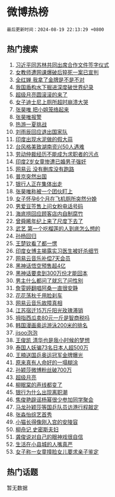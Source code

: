 # 微博热榜

`最后更新时间：2024-08-19 22:13:29 +0800`

## 热门搜索

1. [习近平同苏林共同出席合作文件签字仪式](https://m.weibo.cn/search?containerid=100103type%3D1%26t%3D10%26q%3D%23%E4%B9%A0%E8%BF%91%E5%B9%B3%E5%90%8C%E8%8B%8F%E6%9E%97%E5%85%B1%E5%90%8C%E5%87%BA%E5%B8%AD%E5%90%88%E4%BD%9C%E6%96%87%E4%BB%B6%E7%AD%BE%E5%AD%97%E4%BB%AA%E5%BC%8F%23&stream_entry_id=51&isnewpage=1&extparam=seat%3D1%26stream_entry_id%3D51%26c_type%3D51%26dgr%3D0%26cate%3D10103%26q%3D%2523%25E4%25B9%25A0%25E8%25BF%2591%25E5%25B9%25B3%25E5%2590%258C%25E8%258B%258F%25E6%259E%2597%25E5%2585%25B1%25E5%2590%258C%25E5%2587%25BA%25E5%25B8%25AD%25E5%2590%2588%25E4%25BD%259C%25E6%2596%2587%25E4%25BB%25B6%25E7%25AD%25BE%25E5%25AD%2597%25E4%25BB%25AA%25E5%25BC%258F%2523%26pos%3D0%26filter_type%3Drealtimehot%26display_time%3D1724076808%26pre_seqid%3D172407680820602280651)
1. [女教师遭网课爆破后猝死一案已宣判](https://m.weibo.cn/search?containerid=100103type%3D1%26t%3D10%26q%3D%23%E5%A5%B3%E6%95%99%E5%B8%88%E9%81%AD%E7%BD%91%E8%AF%BE%E7%88%86%E7%A0%B4%E5%90%8E%E7%8C%9D%E6%AD%BB%E4%B8%80%E6%A1%88%E5%B7%B2%E5%AE%A3%E5%88%A4%23&stream_entry_id=31&isnewpage=1&extparam=seat%3D1%26stream_entry_id%3D31%26q%3D%2523%25E5%25A5%25B3%25E6%2595%2599%25E5%25B8%2588%25E9%2581%25AD%25E7%25BD%2591%25E8%25AF%25BE%25E7%2588%2586%25E7%25A0%25B4%25E5%2590%258E%25E7%258C%259D%25E6%25AD%25BB%25E4%25B8%2580%25E6%25A1%2588%25E5%25B7%25B2%25E5%25AE%25A3%25E5%2588%25A4%2523%26dgr%3D0%26band_rank%3D1%26pos%3D0%26filter_type%3Drealtimehot%26c_type%3D31%26lcate%3D5001%26cate%3D5001%26realpos%3D1%26flag%3D1%26display_time%3D1724076808%26pre_seqid%3D172407680820602280651)
1. [全红婵 我拿了金牌是不是不对](https://m.weibo.cn/search?containerid=100103type%3D1%26t%3D10%26q%3D%E5%85%A8%E7%BA%A2%E5%A9%B5+%E6%88%91%E6%8B%BF%E4%BA%86%E9%87%91%E7%89%8C%E6%98%AF%E4%B8%8D%E6%98%AF%E4%B8%8D%E5%AF%B9&stream_entry_id=31&isnewpage=1&extparam=seat%3D1%26stream_entry_id%3D31%26q%3D%25E5%2585%25A8%25E7%25BA%25A2%25E5%25A9%25B5%2520%25E6%2588%2591%25E6%258B%25BF%25E4%25BA%2586%25E9%2587%2591%25E7%2589%258C%25E6%2598%25AF%25E4%25B8%258D%25E6%2598%25AF%25E4%25B8%258D%25E5%25AF%25B9%26dgr%3D0%26band_rank%3D2%26pos%3D1%26filter_type%3Drealtimehot%26c_type%3D31%26lcate%3D5001%26cate%3D5001%26realpos%3D2%26flag%3D2%26display_time%3D1724076808%26pre_seqid%3D172407680820602280651)
1. [我国盾构水下掘进深度破世界纪录](https://m.weibo.cn/search?containerid=100103type%3D1%26t%3D10%26q%3D%23%E6%88%91%E5%9B%BD%E7%9B%BE%E6%9E%84%E6%B0%B4%E4%B8%8B%E6%8E%98%E8%BF%9B%E6%B7%B1%E5%BA%A6%E7%A0%B4%E4%B8%96%E7%95%8C%E7%BA%AA%E5%BD%95%23&stream_entry_id=31&isnewpage=1&extparam=seat%3D1%26stream_entry_id%3D31%26q%3D%2523%25E6%2588%2591%25E5%259B%25BD%25E7%259B%25BE%25E6%259E%2584%25E6%25B0%25B4%25E4%25B8%258B%25E6%258E%2598%25E8%25BF%259B%25E6%25B7%25B1%25E5%25BA%25A6%25E7%25A0%25B4%25E4%25B8%2596%25E7%2595%258C%25E7%25BA%25AA%25E5%25BD%2595%2523%26dgr%3D0%26band_rank%3D3%26pos%3D2%26filter_type%3Drealtimehot%26c_type%3D31%26lcate%3D5001%26cate%3D5001%26realpos%3D3%26flag%3D1%26display_time%3D1724076808%26pre_seqid%3D172407680820602280651)
1. [超级月亮圆滚滚的来了](https://m.weibo.cn/search?containerid=100103type%3D1%26t%3D10%26q%3D%23%E8%B6%85%E7%BA%A7%E6%9C%88%E4%BA%AE%E5%9C%86%E6%BB%9A%E6%BB%9A%E7%9A%84%E6%9D%A5%E4%BA%86%23&stream_entry_id=31&isnewpage=1&extparam=seat%3D1%26stream_entry_id%3D31%26q%3D%2523%25E8%25B6%2585%25E7%25BA%25A7%25E6%259C%2588%25E4%25BA%25AE%25E5%259C%2586%25E6%25BB%259A%25E6%25BB%259A%25E7%259A%2584%25E6%259D%25A5%25E4%25BA%2586%2523%26dgr%3D0%26band_rank%3D4%26adid%3D250771%26is_ad_pos%3D1%26filter_type%3Drealtimehot%26c_type%3D31%26lcate%3D5001%26pos%3D3%26cate%3D5001%26display_time%3D1724076808%26pre_seqid%3D172407680820602280651)
1. [女子迪士尼上厕所超时崩溃大哭](https://m.weibo.cn/search?containerid=100103type%3D1%26t%3D10%26q%3D%23%E5%A5%B3%E5%AD%90%E8%BF%AA%E5%A3%AB%E5%B0%BC%E4%B8%8A%E5%8E%95%E6%89%80%E8%B6%85%E6%97%B6%E5%B4%A9%E6%BA%83%E5%A4%A7%E5%93%AD%23&stream_entry_id=31&isnewpage=1&extparam=seat%3D1%26stream_entry_id%3D31%26q%3D%2523%25E5%25A5%25B3%25E5%25AD%2590%25E8%25BF%25AA%25E5%25A3%25AB%25E5%25B0%25BC%25E4%25B8%258A%25E5%258E%2595%25E6%2589%2580%25E8%25B6%2585%25E6%2597%25B6%25E5%25B4%25A9%25E6%25BA%2583%25E5%25A4%25A7%25E5%2593%25AD%2523%26dgr%3D0%26band_rank%3D4%26pos%3D4%26filter_type%3Drealtimehot%26c_type%3D31%26lcate%3D5001%26cate%3D5001%26realpos%3D4%26flag%3D1%26display_time%3D1724076808%26pre_seqid%3D172407680820602280651)
1. [张昊唯 把小姐笼络起来](https://m.weibo.cn/search?containerid=100103type%3D1%26t%3D10%26q%3D%E5%BC%A0%E6%98%8A%E5%94%AF+%E6%8A%8A%E5%B0%8F%E5%A7%90%E7%AC%BC%E7%BB%9C%E8%B5%B7%E6%9D%A5&stream_entry_id=31&isnewpage=1&extparam=seat%3D1%26stream_entry_id%3D31%26q%3D%25E5%25BC%25A0%25E6%2598%258A%25E5%2594%25AF%2520%25E6%258A%258A%25E5%25B0%258F%25E5%25A7%2590%25E7%25AC%25BC%25E7%25BB%259C%25E8%25B5%25B7%25E6%259D%25A5%26dgr%3D0%26band_rank%3D5%26pos%3D5%26filter_type%3Drealtimehot%26c_type%3D31%26lcate%3D5001%26cate%3D5001%26realpos%3D5%26flag%3D2%26display_time%3D1724076808%26pre_seqid%3D172407680820602280651)
1. [张昊唯报警](https://m.weibo.cn/search?containerid=100103type%3D1%26t%3D10%26q%3D%E5%BC%A0%E6%98%8A%E5%94%AF%E6%8A%A5%E8%AD%A6&stream_entry_id=31&isnewpage=1&extparam=seat%3D1%26stream_entry_id%3D31%26q%3D%25E5%25BC%25A0%25E6%2598%258A%25E5%2594%25AF%25E6%258A%25A5%25E8%25AD%25A6%26dgr%3D0%26band_rank%3D6%26pos%3D6%26filter_type%3Drealtimehot%26c_type%3D31%26lcate%3D5001%26cate%3D5001%26realpos%3D6%26flag%3D2%26display_time%3D1724076808%26pre_seqid%3D172407680820602280651)
1. [热游一夏挑战](https://m.weibo.cn/search?containerid=100103type%3D1%26t%3D10%26q%3D%23%E7%83%AD%E6%B8%B8%E4%B8%80%E5%A4%8F%E6%8C%91%E6%88%98%23&stream_entry_id=31&isnewpage=1&extparam=seat%3D1%26stream_entry_id%3D31%26q%3D%2523%25E7%2583%25AD%25E6%25B8%25B8%25E4%25B8%2580%25E5%25A4%258F%25E6%258C%2591%25E6%2588%2598%2523%26dgr%3D0%26band_rank%3D7%26adid%3D250729%26is_ad_pos%3D1%26filter_type%3Drealtimehot%26c_type%3D31%26lcate%3D5001%26pos%3D7%26cate%3D5001%26display_time%3D1724076808%26pre_seqid%3D172407680820602280651)
1. [刘雨辰回应退出国家队](https://m.weibo.cn/search?containerid=100103type%3D1%26t%3D10%26q%3D%23%E5%88%98%E9%9B%A8%E8%BE%B0%E5%9B%9E%E5%BA%94%E9%80%80%E5%87%BA%E5%9B%BD%E5%AE%B6%E9%98%9F%23&stream_entry_id=31&isnewpage=1&extparam=seat%3D1%26stream_entry_id%3D31%26q%3D%2523%25E5%2588%2598%25E9%259B%25A8%25E8%25BE%25B0%25E5%259B%259E%25E5%25BA%2594%25E9%2580%2580%25E5%2587%25BA%25E5%259B%25BD%25E5%25AE%25B6%25E9%2598%259F%2523%26dgr%3D0%26band_rank%3D7%26pos%3D8%26filter_type%3Drealtimehot%26c_type%3D31%26lcate%3D5001%26cate%3D5001%26realpos%3D7%26flag%3D1%26display_time%3D1724076808%26pre_seqid%3D172407680820602280651)
1. [印度出现水泥做的假大蒜](https://m.weibo.cn/search?containerid=100103type%3D1%26t%3D10%26q%3D%23%E5%8D%B0%E5%BA%A6%E5%87%BA%E7%8E%B0%E6%B0%B4%E6%B3%A5%E5%81%9A%E7%9A%84%E5%81%87%E5%A4%A7%E8%92%9C%23&stream_entry_id=31&isnewpage=1&extparam=seat%3D1%26stream_entry_id%3D31%26q%3D%2523%25E5%258D%25B0%25E5%25BA%25A6%25E5%2587%25BA%25E7%258E%25B0%25E6%25B0%25B4%25E6%25B3%25A5%25E5%2581%259A%25E7%259A%2584%25E5%2581%2587%25E5%25A4%25A7%25E8%2592%259C%2523%26dgr%3D0%26band_rank%3D8%26pos%3D9%26filter_type%3Drealtimehot%26c_type%3D31%26lcate%3D5001%26cate%3D5001%26realpos%3D8%26flag%3D0%26display_time%3D1724076808%26pre_seqid%3D172407680820602280651)
1. [台风格美致湖南资兴50人遇难](https://m.weibo.cn/search?containerid=100103type%3D1%26t%3D10%26q%3D%23%E5%8F%B0%E9%A3%8E%E6%A0%BC%E7%BE%8E%E8%87%B4%E6%B9%96%E5%8D%97%E8%B5%84%E5%85%B450%E4%BA%BA%E9%81%87%E9%9A%BE%23&stream_entry_id=31&isnewpage=1&extparam=seat%3D1%26stream_entry_id%3D31%26q%3D%2523%25E5%258F%25B0%25E9%25A3%258E%25E6%25A0%25BC%25E7%25BE%258E%25E8%2587%25B4%25E6%25B9%2596%25E5%258D%2597%25E8%25B5%2584%25E5%2585%25B450%25E4%25BA%25BA%25E9%2581%2587%25E9%259A%25BE%2523%26dgr%3D0%26band_rank%3D9%26pos%3D10%26filter_type%3Drealtimehot%26c_type%3D31%26lcate%3D5001%26cate%3D5001%26realpos%3D9%26flag%3D1%26display_time%3D1724076808%26pre_seqid%3D172407680820602280651)
1. [劳动仲裁经历不能成为求职者的污点](https://m.weibo.cn/search?containerid=100103type%3D1%26t%3D10%26q%3D%23%E5%8A%B3%E5%8A%A8%E4%BB%B2%E8%A3%81%E7%BB%8F%E5%8E%86%E4%B8%8D%E8%83%BD%E6%88%90%E4%B8%BA%E6%B1%82%E8%81%8C%E8%80%85%E7%9A%84%E6%B1%A1%E7%82%B9%23&stream_entry_id=31&isnewpage=1&extparam=seat%3D1%26stream_entry_id%3D31%26q%3D%2523%25E5%258A%25B3%25E5%258A%25A8%25E4%25BB%25B2%25E8%25A3%2581%25E7%25BB%258F%25E5%258E%2586%25E4%25B8%258D%25E8%2583%25BD%25E6%2588%2590%25E4%25B8%25BA%25E6%25B1%2582%25E8%2581%258C%25E8%2580%2585%25E7%259A%2584%25E6%25B1%25A1%25E7%2582%25B9%2523%26dgr%3D0%26band_rank%3D10%26pos%3D11%26filter_type%3Drealtimehot%26c_type%3D31%26lcate%3D5001%26cate%3D5001%26realpos%3D10%26flag%3D1%26display_time%3D1724076808%26pre_seqid%3D172407680820602280651)
1. [印度2岁女童惨遭已婚男子强奸](https://m.weibo.cn/search?containerid=100103type%3D1%26t%3D10%26q%3D%23%E5%8D%B0%E5%BA%A62%E5%B2%81%E5%A5%B3%E7%AB%A5%E6%83%A8%E9%81%AD%E5%B7%B2%E5%A9%9A%E7%94%B7%E5%AD%90%E5%BC%BA%E5%A5%B8%23&stream_entry_id=31&isnewpage=1&extparam=seat%3D1%26stream_entry_id%3D31%26q%3D%2523%25E5%258D%25B0%25E5%25BA%25A62%25E5%25B2%2581%25E5%25A5%25B3%25E7%25AB%25A5%25E6%2583%25A8%25E9%2581%25AD%25E5%25B7%25B2%25E5%25A9%259A%25E7%2594%25B7%25E5%25AD%2590%25E5%25BC%25BA%25E5%25A5%25B8%2523%26dgr%3D0%26band_rank%3D11%26pos%3D12%26filter_type%3Drealtimehot%26c_type%3D31%26lcate%3D5001%26cate%3D5001%26realpos%3D11%26flag%3D2%26display_time%3D1724076808%26pre_seqid%3D172407680820602280651)
1. [网易云 没有删库没有跑路](https://m.weibo.cn/search?containerid=100103type%3D1%26t%3D10%26q%3D%E7%BD%91%E6%98%93%E4%BA%91+%E6%B2%A1%E6%9C%89%E5%88%A0%E5%BA%93%E6%B2%A1%E6%9C%89%E8%B7%91%E8%B7%AF&stream_entry_id=31&isnewpage=1&extparam=seat%3D1%26stream_entry_id%3D31%26q%3D%25E7%25BD%2591%25E6%2598%2593%25E4%25BA%2591%2520%25E6%25B2%25A1%25E6%259C%2589%25E5%2588%25A0%25E5%25BA%2593%25E6%25B2%25A1%25E6%259C%2589%25E8%25B7%2591%25E8%25B7%25AF%26dgr%3D0%26band_rank%3D12%26pos%3D13%26filter_type%3Drealtimehot%26c_type%3D31%26lcate%3D5001%26cate%3D5001%26realpos%3D12%26flag%3D0%26display_time%3D1724076808%26pre_seqid%3D172407680820602280651)
1. [普京突然出国](https://m.weibo.cn/search?containerid=100103type%3D1%26t%3D10%26q%3D%23%E6%99%AE%E4%BA%AC%E7%AA%81%E7%84%B6%E5%87%BA%E5%9B%BD%23&stream_entry_id=31&isnewpage=1&extparam=seat%3D1%26stream_entry_id%3D31%26q%3D%2523%25E6%2599%25AE%25E4%25BA%25AC%25E7%25AA%2581%25E7%2584%25B6%25E5%2587%25BA%25E5%259B%25BD%2523%26dgr%3D0%26band_rank%3D13%26pos%3D14%26filter_type%3Drealtimehot%26c_type%3D31%26lcate%3D5001%26cate%3D5001%26realpos%3D13%26flag%3D2%26display_time%3D1724076808%26pre_seqid%3D172407680820602280651)
1. [银行人正在集体出走](https://m.weibo.cn/search?containerid=100103type%3D1%26t%3D10%26q%3D%23%E9%93%B6%E8%A1%8C%E4%BA%BA%E6%AD%A3%E5%9C%A8%E9%9B%86%E4%BD%93%E5%87%BA%E8%B5%B0%23&stream_entry_id=31&isnewpage=1&extparam=seat%3D1%26stream_entry_id%3D31%26q%3D%2523%25E9%2593%25B6%25E8%25A1%258C%25E4%25BA%25BA%25E6%25AD%25A3%25E5%259C%25A8%25E9%259B%2586%25E4%25BD%2593%25E5%2587%25BA%25E8%25B5%25B0%2523%26dgr%3D0%26band_rank%3D14%26pos%3D15%26filter_type%3Drealtimehot%26c_type%3D31%26lcate%3D5001%26cate%3D5001%26realpos%3D14%26flag%3D0%26display_time%3D1724076808%26pre_seqid%3D172407680820602280651)
1. [张昊唯称被一个团伙盯上](https://m.weibo.cn/search?containerid=100103type%3D1%26t%3D10%26q%3D%23%E5%BC%A0%E6%98%8A%E5%94%AF%E7%A7%B0%E8%A2%AB%E4%B8%80%E4%B8%AA%E5%9B%A2%E4%BC%99%E7%9B%AF%E4%B8%8A%23&stream_entry_id=31&isnewpage=1&extparam=seat%3D1%26stream_entry_id%3D31%26q%3D%2523%25E5%25BC%25A0%25E6%2598%258A%25E5%2594%25AF%25E7%25A7%25B0%25E8%25A2%25AB%25E4%25B8%2580%25E4%25B8%25AA%25E5%259B%25A2%25E4%25BC%2599%25E7%259B%25AF%25E4%25B8%258A%2523%26dgr%3D0%26band_rank%3D15%26pos%3D16%26filter_type%3Drealtimehot%26c_type%3D31%26lcate%3D5001%26cate%3D5001%26realpos%3D15%26flag%3D0%26display_time%3D1724076808%26pre_seqid%3D172407680820602280651)
1. [女子怀孕6个月在飞机厕所突然分娩](https://m.weibo.cn/search?containerid=100103type%3D1%26t%3D10%26q%3D%23%E5%A5%B3%E5%AD%90%E6%80%80%E5%AD%956%E4%B8%AA%E6%9C%88%E5%9C%A8%E9%A3%9E%E6%9C%BA%E5%8E%95%E6%89%80%E7%AA%81%E7%84%B6%E5%88%86%E5%A8%A9%23&stream_entry_id=31&isnewpage=1&extparam=seat%3D1%26stream_entry_id%3D31%26q%3D%2523%25E5%25A5%25B3%25E5%25AD%2590%25E6%2580%2580%25E5%25AD%25956%25E4%25B8%25AA%25E6%259C%2588%25E5%259C%25A8%25E9%25A3%259E%25E6%259C%25BA%25E5%258E%2595%25E6%2589%2580%25E7%25AA%2581%25E7%2584%25B6%25E5%2588%2586%25E5%25A8%25A9%2523%26dgr%3D0%26band_rank%3D16%26pos%3D17%26filter_type%3Drealtimehot%26c_type%3D31%26lcate%3D5001%26cate%3D5001%26realpos%3D16%26flag%3D2%26display_time%3D1724076808%26pre_seqid%3D172407680820602280651)
1. [男爱豆签售上问女粉电话号码](https://m.weibo.cn/search?containerid=100103type%3D1%26t%3D10%26q%3D%23%E7%94%B7%E7%88%B1%E8%B1%86%E7%AD%BE%E5%94%AE%E4%B8%8A%E9%97%AE%E5%A5%B3%E7%B2%89%E7%94%B5%E8%AF%9D%E5%8F%B7%E7%A0%81%23&stream_entry_id=31&isnewpage=1&extparam=seat%3D1%26stream_entry_id%3D31%26q%3D%2523%25E7%2594%25B7%25E7%2588%25B1%25E8%25B1%2586%25E7%25AD%25BE%25E5%2594%25AE%25E4%25B8%258A%25E9%2597%25AE%25E5%25A5%25B3%25E7%25B2%2589%25E7%2594%25B5%25E8%25AF%259D%25E5%258F%25B7%25E7%25A0%2581%2523%26dgr%3D0%26band_rank%3D17%26pos%3D18%26filter_type%3Drealtimehot%26c_type%3D31%26lcate%3D5001%26cate%3D5001%26realpos%3D17%26flag%3D2%26display_time%3D1724076808%26pre_seqid%3D172407680820602280651)
1. [海底捞回应顾客店内自制腐竹](https://m.weibo.cn/search?containerid=100103type%3D1%26t%3D10%26q%3D%23%E6%B5%B7%E5%BA%95%E6%8D%9E%E5%9B%9E%E5%BA%94%E9%A1%BE%E5%AE%A2%E5%BA%97%E5%86%85%E8%87%AA%E5%88%B6%E8%85%90%E7%AB%B9%23&stream_entry_id=31&isnewpage=1&extparam=seat%3D1%26stream_entry_id%3D31%26q%3D%2523%25E6%25B5%25B7%25E5%25BA%2595%25E6%258D%259E%25E5%259B%259E%25E5%25BA%2594%25E9%25A1%25BE%25E5%25AE%25A2%25E5%25BA%2597%25E5%2586%2585%25E8%2587%25AA%25E5%2588%25B6%25E8%2585%2590%25E7%25AB%25B9%2523%26dgr%3D0%26band_rank%3D18%26pos%3D19%26filter_type%3Drealtimehot%26c_type%3D31%26lcate%3D5001%26cate%3D5001%26realpos%3D18%26flag%3D0%26display_time%3D1724076808%26pre_seqid%3D172407680820602280651)
1. [曾舜晞年纪上来了尺度下去了](https://m.weibo.cn/search?containerid=100103type%3D1%26t%3D10%26q%3D%E6%9B%BE%E8%88%9C%E6%99%9E%E5%B9%B4%E7%BA%AA%E4%B8%8A%E6%9D%A5%E4%BA%86%E5%B0%BA%E5%BA%A6%E4%B8%8B%E5%8E%BB%E4%BA%86&stream_entry_id=31&isnewpage=1&extparam=seat%3D1%26stream_entry_id%3D31%26q%3D%25E6%259B%25BE%25E8%2588%259C%25E6%2599%259E%25E5%25B9%25B4%25E7%25BA%25AA%25E4%25B8%258A%25E6%259D%25A5%25E4%25BA%2586%25E5%25B0%25BA%25E5%25BA%25A6%25E4%25B8%258B%25E5%258E%25BB%25E4%25BA%2586%26dgr%3D0%26band_rank%3D19%26pos%3D20%26filter_type%3Drealtimehot%26c_type%3D31%26lcate%3D5001%26cate%3D5001%26realpos%3D19%26flag%3D1%26display_time%3D1724076808%26pre_seqid%3D172407680820602280651)
1. [武艺 第一个吃榴莲的人到底怎么想的](https://m.weibo.cn/search?containerid=100103type%3D1%26t%3D10%26q%3D%E6%AD%A6%E8%89%BA+%E7%AC%AC%E4%B8%80%E4%B8%AA%E5%90%83%E6%A6%B4%E8%8E%B2%E7%9A%84%E4%BA%BA%E5%88%B0%E5%BA%95%E6%80%8E%E4%B9%88%E6%83%B3%E7%9A%84&stream_entry_id=31&isnewpage=1&extparam=seat%3D1%26stream_entry_id%3D31%26q%3D%25E6%25AD%25A6%25E8%2589%25BA%2520%25E7%25AC%25AC%25E4%25B8%2580%25E4%25B8%25AA%25E5%2590%2583%25E6%25A6%25B4%25E8%258E%25B2%25E7%259A%2584%25E4%25BA%25BA%25E5%2588%25B0%25E5%25BA%2595%25E6%2580%258E%25E4%25B9%2588%25E6%2583%25B3%25E7%259A%2584%26dgr%3D0%26band_rank%3D20%26pos%3D21%26filter_type%3Drealtimehot%26c_type%3D31%26lcate%3D5001%26cate%3D5001%26realpos%3D20%26flag%3D1%26display_time%3D1724076808%26pre_seqid%3D172407680820602280651)
1. [孙杨回归](https://m.weibo.cn/search?containerid=100103type%3D1%26t%3D10%26q%3D%E5%AD%99%E6%9D%A8%E5%9B%9E%E5%BD%92&stream_entry_id=31&isnewpage=1&extparam=seat%3D1%26stream_entry_id%3D31%26q%3D%25E5%25AD%2599%25E6%259D%25A8%25E5%259B%259E%25E5%25BD%2592%26dgr%3D0%26band_rank%3D21%26pos%3D22%26filter_type%3Drealtimehot%26c_type%3D31%26lcate%3D5001%26cate%3D5001%26realpos%3D21%26flag%3D0%26display_time%3D1724076808%26pre_seqid%3D172407680820602280651)
1. [王楚钦看了都一愣](https://m.weibo.cn/search?containerid=100103type%3D1%26t%3D10%26q%3D%23%E7%8E%8B%E6%A5%9A%E9%92%A6%E7%9C%8B%E4%BA%86%E9%83%BD%E4%B8%80%E6%84%A3%23&stream_entry_id=31&isnewpage=1&extparam=seat%3D1%26stream_entry_id%3D31%26q%3D%2523%25E7%258E%258B%25E6%25A5%259A%25E9%2592%25A6%25E7%259C%258B%25E4%25BA%2586%25E9%2583%25BD%25E4%25B8%2580%25E6%2584%25A3%2523%26dgr%3D0%26band_rank%3D22%26pos%3D23%26filter_type%3Drealtimehot%26c_type%3D31%26lcate%3D5001%26cate%3D5001%26realpos%3D22%26flag%3D0%26display_time%3D1724076808%26pre_seqid%3D172407680820602280651)
1. [印度女博主揭露实习医生被奸杀细节](https://m.weibo.cn/search?containerid=100103type%3D1%26t%3D10%26q%3D%23%E5%8D%B0%E5%BA%A6%E5%A5%B3%E5%8D%9A%E4%B8%BB%E6%8F%AD%E9%9C%B2%E5%AE%9E%E4%B9%A0%E5%8C%BB%E7%94%9F%E8%A2%AB%E5%A5%B8%E6%9D%80%E7%BB%86%E8%8A%82%23&stream_entry_id=31&isnewpage=1&extparam=seat%3D1%26stream_entry_id%3D31%26q%3D%2523%25E5%258D%25B0%25E5%25BA%25A6%25E5%25A5%25B3%25E5%258D%259A%25E4%25B8%25BB%25E6%258F%25AD%25E9%259C%25B2%25E5%25AE%259E%25E4%25B9%25A0%25E5%258C%25BB%25E7%2594%259F%25E8%25A2%25AB%25E5%25A5%25B8%25E6%259D%2580%25E7%25BB%2586%25E8%258A%2582%2523%26dgr%3D0%26band_rank%3D23%26pos%3D24%26filter_type%3Drealtimehot%26c_type%3D31%26lcate%3D5001%26cate%3D5001%26realpos%3D23%26flag%3D0%26display_time%3D1724076808%26pre_seqid%3D172407680820602280651)
1. [网易云音乐补偿7天会员](https://m.weibo.cn/search?containerid=100103type%3D1%26t%3D10%26q%3D%23%E7%BD%91%E6%98%93%E4%BA%91%E9%9F%B3%E4%B9%90%E8%A1%A5%E5%81%BF7%E5%A4%A9%E4%BC%9A%E5%91%98%23&stream_entry_id=31&isnewpage=1&extparam=seat%3D1%26stream_entry_id%3D31%26q%3D%2523%25E7%25BD%2591%25E6%2598%2593%25E4%25BA%2591%25E9%259F%25B3%25E4%25B9%2590%25E8%25A1%25A5%25E5%2581%25BF7%25E5%25A4%25A9%25E4%25BC%259A%25E5%2591%2598%2523%26dgr%3D0%26band_rank%3D24%26pos%3D25%26filter_type%3Drealtimehot%26c_type%3D31%26lcate%3D5001%26cate%3D5001%26realpos%3D24%26flag%3D0%26display_time%3D1724076808%26pre_seqid%3D172407680820602280651)
1. [黑神话悟空预售超4亿](https://m.weibo.cn/search?containerid=100103type%3D1%26t%3D10%26q%3D%23%E9%BB%91%E7%A5%9E%E8%AF%9D%E6%82%9F%E7%A9%BA%E9%A2%84%E5%94%AE%E8%B6%854%E4%BA%BF%23&stream_entry_id=31&isnewpage=1&extparam=seat%3D1%26stream_entry_id%3D31%26q%3D%2523%25E9%25BB%2591%25E7%25A5%259E%25E8%25AF%259D%25E6%2582%259F%25E7%25A9%25BA%25E9%25A2%2584%25E5%2594%25AE%25E8%25B6%25854%25E4%25BA%25BF%2523%26dgr%3D0%26band_rank%3D25%26pos%3D26%26filter_type%3Drealtimehot%26c_type%3D31%26lcate%3D5001%26cate%3D5001%26realpos%3D25%26flag%3D1%26display_time%3D1724076808%26pre_seqid%3D172407680820602280651)
1. [黑神话要卖到300万份才能回本](https://m.weibo.cn/search?containerid=100103type%3D1%26t%3D10%26q%3D%23%E9%BB%91%E7%A5%9E%E8%AF%9D%E8%A6%81%E5%8D%96%E5%88%B0300%E4%B8%87%E4%BB%BD%E6%89%8D%E8%83%BD%E5%9B%9E%E6%9C%AC%23&stream_entry_id=31&isnewpage=1&extparam=seat%3D1%26stream_entry_id%3D31%26q%3D%2523%25E9%25BB%2591%25E7%25A5%259E%25E8%25AF%259D%25E8%25A6%2581%25E5%258D%2596%25E5%2588%25B0300%25E4%25B8%2587%25E4%25BB%25BD%25E6%2589%258D%25E8%2583%25BD%25E5%259B%259E%25E6%259C%25AC%2523%26dgr%3D0%26band_rank%3D26%26pos%3D27%26filter_type%3Drealtimehot%26c_type%3D31%26lcate%3D5001%26cate%3D5001%26realpos%3D26%26flag%3D0%26display_time%3D1724076808%26pre_seqid%3D172407680820602280651)
1. [男主什么都问了就忘了问性别](https://m.weibo.cn/search?containerid=100103type%3D1%26t%3D10%26q%3D%E7%94%B7%E4%B8%BB%E4%BB%80%E4%B9%88%E9%83%BD%E9%97%AE%E4%BA%86%E5%B0%B1%E5%BF%98%E4%BA%86%E9%97%AE%E6%80%A7%E5%88%AB&stream_entry_id=31&isnewpage=1&extparam=seat%3D1%26stream_entry_id%3D31%26q%3D%25E7%2594%25B7%25E4%25B8%25BB%25E4%25BB%2580%25E4%25B9%2588%25E9%2583%25BD%25E9%2597%25AE%25E4%25BA%2586%25E5%25B0%25B1%25E5%25BF%2598%25E4%25BA%2586%25E9%2597%25AE%25E6%2580%25A7%25E5%2588%25AB%26dgr%3D0%26band_rank%3D27%26pos%3D28%26filter_type%3Drealtimehot%26c_type%3D31%26lcate%3D5001%26cate%3D5001%26realpos%3D27%26flag%3D1%26display_time%3D1724076808%26pre_seqid%3D172407680820602280651)
1. [詹雯婷翻唱阿桑一直很安静](https://m.weibo.cn/search?containerid=100103type%3D1%26t%3D10%26q%3D%E8%A9%B9%E9%9B%AF%E5%A9%B7%E7%BF%BB%E5%94%B1%E9%98%BF%E6%A1%91%E4%B8%80%E7%9B%B4%E5%BE%88%E5%AE%89%E9%9D%99&stream_entry_id=31&isnewpage=1&extparam=seat%3D1%26stream_entry_id%3D31%26q%3D%25E8%25A9%25B9%25E9%259B%25AF%25E5%25A9%25B7%25E7%25BF%25BB%25E5%2594%25B1%25E9%2598%25BF%25E6%25A1%2591%25E4%25B8%2580%25E7%259B%25B4%25E5%25BE%2588%25E5%25AE%2589%25E9%259D%2599%26dgr%3D0%26band_rank%3D28%26pos%3D29%26filter_type%3Drealtimehot%26c_type%3D31%26lcate%3D5001%26cate%3D5001%26realpos%3D28%26flag%3D1%26display_time%3D1724076808%26pre_seqid%3D172407680820602280651)
1. [花花荡秋千用脸刹车](https://m.weibo.cn/search?containerid=100103type%3D1%26t%3D10%26q%3D%23%E8%8A%B1%E8%8A%B1%E8%8D%A1%E7%A7%8B%E5%8D%83%E7%94%A8%E8%84%B8%E5%88%B9%E8%BD%A6%23&stream_entry_id=31&isnewpage=1&extparam=seat%3D1%26stream_entry_id%3D31%26q%3D%2523%25E8%258A%25B1%25E8%258A%25B1%25E8%258D%25A1%25E7%25A7%258B%25E5%258D%2583%25E7%2594%25A8%25E8%2584%25B8%25E5%2588%25B9%25E8%25BD%25A6%2523%26dgr%3D0%26band_rank%3D29%26pos%3D30%26filter_type%3Drealtimehot%26c_type%3D31%26lcate%3D5001%26cate%3D5001%26realpos%3D29%26flag%3D1%26display_time%3D1724076808%26pre_seqid%3D172407680820602280651)
1. [网易云音乐故障真相](https://m.weibo.cn/search?containerid=100103type%3D1%26t%3D10%26q%3D%23%E7%BD%91%E6%98%93%E4%BA%91%E9%9F%B3%E4%B9%90%E6%95%85%E9%9A%9C%E7%9C%9F%E7%9B%B8%23&stream_entry_id=31&isnewpage=1&extparam=seat%3D1%26stream_entry_id%3D31%26q%3D%2523%25E7%25BD%2591%25E6%2598%2593%25E4%25BA%2591%25E9%259F%25B3%25E4%25B9%2590%25E6%2595%2585%25E9%259A%259C%25E7%259C%259F%25E7%259B%25B8%2523%26dgr%3D0%26band_rank%3D30%26pos%3D31%26filter_type%3Drealtimehot%26c_type%3D31%26lcate%3D5001%26cate%3D5001%26realpos%3D30%26flag%3D1%26display_time%3D1724076808%26pre_seqid%3D172407680820602280651)
1. [江苏宿迁15万斤阳光玫瑰滞销](https://m.weibo.cn/search?containerid=100103type%3D1%26t%3D10%26q%3D%23%E6%B1%9F%E8%8B%8F%E5%AE%BF%E8%BF%8115%E4%B8%87%E6%96%A4%E9%98%B3%E5%85%89%E7%8E%AB%E7%91%B0%E6%BB%9E%E9%94%80%23&stream_entry_id=31&isnewpage=1&extparam=seat%3D1%26stream_entry_id%3D31%26q%3D%2523%25E6%25B1%259F%25E8%258B%258F%25E5%25AE%25BF%25E8%25BF%258115%25E4%25B8%2587%25E6%2596%25A4%25E9%2598%25B3%25E5%2585%2589%25E7%258E%25AB%25E7%2591%25B0%25E6%25BB%259E%25E9%2594%2580%2523%26dgr%3D0%26band_rank%3D31%26pos%3D32%26filter_type%3Drealtimehot%26c_type%3D31%26lcate%3D5001%26cate%3D5001%26realpos%3D31%26flag%3D0%26display_time%3D1724076808%26pre_seqid%3D172407680820602280651)
1. [拇指西瓜卖80元一斤是智商税吗](https://m.weibo.cn/search?containerid=100103type%3D1%26t%3D10%26q%3D%23%E6%8B%87%E6%8C%87%E8%A5%BF%E7%93%9C%E5%8D%9680%E5%85%83%E4%B8%80%E6%96%A4%E6%98%AF%E6%99%BA%E5%95%86%E7%A8%8E%E5%90%97%23&stream_entry_id=31&isnewpage=1&extparam=seat%3D1%26stream_entry_id%3D31%26q%3D%2523%25E6%258B%2587%25E6%258C%2587%25E8%25A5%25BF%25E7%2593%259C%25E5%258D%259680%25E5%2585%2583%25E4%25B8%2580%25E6%2596%25A4%25E6%2598%25AF%25E6%2599%25BA%25E5%2595%2586%25E7%25A8%258E%25E5%2590%2597%2523%26dgr%3D0%26band_rank%3D32%26pos%3D33%26filter_type%3Drealtimehot%26c_type%3D31%26lcate%3D5001%26cate%3D5001%26realpos%3D32%26flag%3D0%26display_time%3D1724076808%26pre_seqid%3D172407680820602280651)
1. [韩国漫画奥运游泳200米的排名](https://m.weibo.cn/search?containerid=100103type%3D1%26t%3D10%26q%3D%23%E9%9F%A9%E5%9B%BD%E6%BC%AB%E7%94%BB%E5%A5%A5%E8%BF%90%E6%B8%B8%E6%B3%B3200%E7%B1%B3%E7%9A%84%E6%8E%92%E5%90%8D%23&stream_entry_id=31&isnewpage=1&extparam=seat%3D1%26stream_entry_id%3D31%26q%3D%2523%25E9%259F%25A9%25E5%259B%25BD%25E6%25BC%25AB%25E7%2594%25BB%25E5%25A5%25A5%25E8%25BF%2590%25E6%25B8%25B8%25E6%25B3%25B3200%25E7%25B1%25B3%25E7%259A%2584%25E6%258E%2592%25E5%2590%258D%2523%26dgr%3D0%26band_rank%3D33%26pos%3D34%26filter_type%3Drealtimehot%26c_type%3D31%26lcate%3D5001%26cate%3D5001%26realpos%3D33%26flag%3D1%26display_time%3D1724076808%26pre_seqid%3D172407680820602280651)
1. [jisoo泡泡](https://m.weibo.cn/search?containerid=100103type%3D1%26t%3D10%26q%3Djisoo%E6%B3%A1%E6%B3%A1&stream_entry_id=31&isnewpage=1&extparam=seat%3D1%26stream_entry_id%3D31%26q%3Djisoo%25E6%25B3%25A1%25E6%25B3%25A1%26dgr%3D0%26band_rank%3D34%26pos%3D35%26filter_type%3Drealtimehot%26c_type%3D31%26lcate%3D5001%26cate%3D5001%26realpos%3D34%26flag%3D1%26display_time%3D1724076808%26pre_seqid%3D172407680820602280651)
1. [王俊凯 清华也是我小时候的梦想](https://m.weibo.cn/search?containerid=100103type%3D1%26t%3D10%26q%3D%E7%8E%8B%E4%BF%8A%E5%87%AF+%E6%B8%85%E5%8D%8E%E4%B9%9F%E6%98%AF%E6%88%91%E5%B0%8F%E6%97%B6%E5%80%99%E7%9A%84%E6%A2%A6%E6%83%B3&stream_entry_id=31&isnewpage=1&extparam=seat%3D1%26stream_entry_id%3D31%26q%3D%25E7%258E%258B%25E4%25BF%258A%25E5%2587%25AF%2520%25E6%25B8%2585%25E5%258D%258E%25E4%25B9%259F%25E6%2598%25AF%25E6%2588%2591%25E5%25B0%258F%25E6%2597%25B6%25E5%2580%2599%25E7%259A%2584%25E6%25A2%25A6%25E6%2583%25B3%26dgr%3D0%26band_rank%3D35%26pos%3D36%26filter_type%3Drealtimehot%26c_type%3D31%26lcate%3D5001%26cate%3D5001%26realpos%3D35%26flag%3D1%26display_time%3D1724076808%26pre_seqid%3D172407680820602280651)
1. [泰国人妖骗73名日本人超500万](https://m.weibo.cn/search?containerid=100103type%3D1%26t%3D10%26q%3D%23%E6%B3%B0%E5%9B%BD%E4%BA%BA%E5%A6%96%E9%AA%9773%E5%90%8D%E6%97%A5%E6%9C%AC%E4%BA%BA%E8%B6%85500%E4%B8%87%23&stream_entry_id=31&isnewpage=1&extparam=seat%3D1%26stream_entry_id%3D31%26q%3D%2523%25E6%25B3%25B0%25E5%259B%25BD%25E4%25BA%25BA%25E5%25A6%2596%25E9%25AA%259773%25E5%2590%258D%25E6%2597%25A5%25E6%259C%25AC%25E4%25BA%25BA%25E8%25B6%2585500%25E4%25B8%2587%2523%26dgr%3D0%26band_rank%3D36%26pos%3D37%26filter_type%3Drealtimehot%26c_type%3D31%26lcate%3D5001%26cate%3D5001%26realpos%3D36%26flag%3D0%26display_time%3D1724076808%26pre_seqid%3D172407680820602280651)
1. [王楠送国乒奥运冠军金牌曝光](https://m.weibo.cn/search?containerid=100103type%3D1%26t%3D10%26q%3D%23%E7%8E%8B%E6%A5%A0%E9%80%81%E5%9B%BD%E4%B9%92%E5%A5%A5%E8%BF%90%E5%86%A0%E5%86%9B%E9%87%91%E7%89%8C%E6%9B%9D%E5%85%89%23&stream_entry_id=31&isnewpage=1&extparam=seat%3D1%26stream_entry_id%3D31%26q%3D%2523%25E7%258E%258B%25E6%25A5%25A0%25E9%2580%2581%25E5%259B%25BD%25E4%25B9%2592%25E5%25A5%25A5%25E8%25BF%2590%25E5%2586%25A0%25E5%2586%259B%25E9%2587%2591%25E7%2589%258C%25E6%259B%259D%25E5%2585%2589%2523%26dgr%3D0%26band_rank%3D37%26pos%3D38%26filter_type%3Drealtimehot%26c_type%3D31%26lcate%3D5001%26cate%3D5001%26realpos%3D37%26flag%3D0%26display_time%3D1724076808%26pre_seqid%3D172407680820602280651)
1. [原来真有人命好的一塌糊涂](https://m.weibo.cn/search?containerid=100103type%3D1%26t%3D10%26q%3D%23%E5%8E%9F%E6%9D%A5%E7%9C%9F%E6%9C%89%E4%BA%BA%E5%91%BD%E5%A5%BD%E7%9A%84%E4%B8%80%E5%A1%8C%E7%B3%8A%E6%B6%82%23&stream_entry_id=31&isnewpage=1&extparam=seat%3D1%26stream_entry_id%3D31%26q%3D%2523%25E5%258E%259F%25E6%259D%25A5%25E7%259C%259F%25E6%259C%2589%25E4%25BA%25BA%25E5%2591%25BD%25E5%25A5%25BD%25E7%259A%2584%25E4%25B8%2580%25E5%25A1%258C%25E7%25B3%258A%25E6%25B6%2582%2523%26dgr%3D0%26band_rank%3D38%26pos%3D39%26filter_type%3Drealtimehot%26c_type%3D31%26lcate%3D5001%26cate%3D5001%26realpos%3D38%26flag%3D1%26display_time%3D1724076808%26pre_seqid%3D172407680820602280651)
1. [孙颖莎微博粉丝破700万](https://m.weibo.cn/search?containerid=100103type%3D1%26t%3D10%26q%3D%23%E5%AD%99%E9%A2%96%E8%8E%8E%E5%BE%AE%E5%8D%9A%E7%B2%89%E4%B8%9D%E7%A0%B4700%E4%B8%87%23&stream_entry_id=31&isnewpage=1&extparam=seat%3D1%26stream_entry_id%3D31%26q%3D%2523%25E5%25AD%2599%25E9%25A2%2596%25E8%258E%258E%25E5%25BE%25AE%25E5%258D%259A%25E7%25B2%2589%25E4%25B8%259D%25E7%25A0%25B4700%25E4%25B8%2587%2523%26dgr%3D0%26band_rank%3D39%26pos%3D40%26filter_type%3Drealtimehot%26c_type%3D31%26lcate%3D5001%26cate%3D5001%26realpos%3D39%26flag%3D1%26display_time%3D1724076808%26pre_seqid%3D172407680820602280651)
1. [超级月亮](https://m.weibo.cn/search?containerid=100103type%3D1%26t%3D10%26q%3D%23%E8%B6%85%E7%BA%A7%E6%9C%88%E4%BA%AE%23&stream_entry_id=31&isnewpage=1&extparam=seat%3D1%26stream_entry_id%3D31%26q%3D%2523%25E8%25B6%2585%25E7%25BA%25A7%25E6%259C%2588%25E4%25BA%25AE%2523%26dgr%3D0%26band_rank%3D40%26pos%3D41%26filter_type%3Drealtimehot%26c_type%3D31%26lcate%3D5001%26cate%3D5001%26realpos%3D40%26flag%3D0%26display_time%3D1724076808%26pre_seqid%3D172407680820602280651)
1. [柳眠棠的声线都变了](https://m.weibo.cn/search?containerid=100103type%3D1%26t%3D10%26q%3D%E6%9F%B3%E7%9C%A0%E6%A3%A0%E7%9A%84%E5%A3%B0%E7%BA%BF%E9%83%BD%E5%8F%98%E4%BA%86&stream_entry_id=31&isnewpage=1&extparam=seat%3D1%26stream_entry_id%3D31%26q%3D%25E6%259F%25B3%25E7%259C%25A0%25E6%25A3%25A0%25E7%259A%2584%25E5%25A3%25B0%25E7%25BA%25BF%25E9%2583%25BD%25E5%258F%2598%25E4%25BA%2586%26dgr%3D0%26band_rank%3D41%26pos%3D42%26filter_type%3Drealtimehot%26c_type%3D31%26lcate%3D5001%26cate%3D5001%26realpos%3D41%26flag%3D1%26display_time%3D1724076808%26pre_seqid%3D172407680820602280651)
1. [银行为什么出现离职潮](https://m.weibo.cn/search?containerid=100103type%3D1%26t%3D10%26q%3D%23%E9%93%B6%E8%A1%8C%E4%B8%BA%E4%BB%80%E4%B9%88%E5%87%BA%E7%8E%B0%E7%A6%BB%E8%81%8C%E6%BD%AE%23&stream_entry_id=31&isnewpage=1&extparam=seat%3D1%26stream_entry_id%3D31%26q%3D%2523%25E9%2593%25B6%25E8%25A1%258C%25E4%25B8%25BA%25E4%25BB%2580%25E4%25B9%2588%25E5%2587%25BA%25E7%258E%25B0%25E7%25A6%25BB%25E8%2581%258C%25E6%25BD%25AE%2523%26dgr%3D0%26band_rank%3D42%26pos%3D43%26filter_type%3Drealtimehot%26c_type%3D31%26lcate%3D5001%26cate%3D5001%26realpos%3D42%26flag%3D1%26display_time%3D1724076808%26pre_seqid%3D172407680820602280651)
1. [焦俊艳辟谣杨幂很少参加同学聚会](https://m.weibo.cn/search?containerid=100103type%3D1%26t%3D10%26q%3D%23%E7%84%A6%E4%BF%8A%E8%89%B3%E8%BE%9F%E8%B0%A3%E6%9D%A8%E5%B9%82%E5%BE%88%E5%B0%91%E5%8F%82%E5%8A%A0%E5%90%8C%E5%AD%A6%E8%81%9A%E4%BC%9A%23&stream_entry_id=31&isnewpage=1&extparam=seat%3D1%26stream_entry_id%3D31%26q%3D%2523%25E7%2584%25A6%25E4%25BF%258A%25E8%2589%25B3%25E8%25BE%259F%25E8%25B0%25A3%25E6%259D%25A8%25E5%25B9%2582%25E5%25BE%2588%25E5%25B0%2591%25E5%258F%2582%25E5%258A%25A0%25E5%2590%258C%25E5%25AD%25A6%25E8%2581%259A%25E4%25BC%259A%2523%26dgr%3D0%26band_rank%3D43%26pos%3D44%26filter_type%3Drealtimehot%26c_type%3D31%26lcate%3D5001%26cate%3D5001%26realpos%3D43%26flag%3D0%26display_time%3D1724076808%26pre_seqid%3D172407680820602280651)
1. [马龙孙颖莎等国乒队员访港行程敲定](https://m.weibo.cn/search?containerid=100103type%3D1%26t%3D10%26q%3D%23%E9%A9%AC%E9%BE%99%E5%AD%99%E9%A2%96%E8%8E%8E%E7%AD%89%E5%9B%BD%E4%B9%92%E9%98%9F%E5%91%98%E8%AE%BF%E6%B8%AF%E8%A1%8C%E7%A8%8B%E6%95%B2%E5%AE%9A%23&stream_entry_id=31&isnewpage=1&extparam=seat%3D1%26stream_entry_id%3D31%26q%3D%2523%25E9%25A9%25AC%25E9%25BE%2599%25E5%25AD%2599%25E9%25A2%2596%25E8%258E%258E%25E7%25AD%2589%25E5%259B%25BD%25E4%25B9%2592%25E9%2598%259F%25E5%2591%2598%25E8%25AE%25BF%25E6%25B8%25AF%25E8%25A1%258C%25E7%25A8%258B%25E6%2595%25B2%25E5%25AE%259A%2523%26dgr%3D0%26band_rank%3D44%26pos%3D45%26filter_type%3Drealtimehot%26c_type%3D31%26lcate%3D5001%26cate%3D5001%26realpos%3D44%26flag%3D0%26display_time%3D1724076808%26pre_seqid%3D172407680820602280651)
1. [张淼怡综艺首秀](https://m.weibo.cn/search?containerid=100103type%3D1%26t%3D10%26q%3D%E5%BC%A0%E6%B7%BC%E6%80%A1%E7%BB%BC%E8%89%BA%E9%A6%96%E7%A7%80&stream_entry_id=31&isnewpage=1&extparam=seat%3D1%26stream_entry_id%3D31%26q%3D%25E5%25BC%25A0%25E6%25B7%25BC%25E6%2580%25A1%25E7%25BB%25BC%25E8%2589%25BA%25E9%25A6%2596%25E7%25A7%2580%26dgr%3D0%26band_rank%3D45%26pos%3D46%26filter_type%3Drealtimehot%26c_type%3D31%26lcate%3D5001%26cate%3D5001%26realpos%3D45%26flag%3D0%26display_time%3D1724076808%26pre_seqid%3D172407680820602280651)
1. [小猫长得像刚入宫的安陵容](https://m.weibo.cn/search?containerid=100103type%3D1%26t%3D10%26q%3D%E5%B0%8F%E7%8C%AB%E9%95%BF%E5%BE%97%E5%83%8F%E5%88%9A%E5%85%A5%E5%AE%AB%E7%9A%84%E5%AE%89%E9%99%B5%E5%AE%B9&stream_entry_id=31&isnewpage=1&extparam=seat%3D1%26stream_entry_id%3D31%26q%3D%25E5%25B0%258F%25E7%258C%25AB%25E9%2595%25BF%25E5%25BE%2597%25E5%2583%258F%25E5%2588%259A%25E5%2585%25A5%25E5%25AE%25AB%25E7%259A%2584%25E5%25AE%2589%25E9%2599%25B5%25E5%25AE%25B9%26dgr%3D0%26band_rank%3D46%26pos%3D47%26filter_type%3Drealtimehot%26c_type%3D31%26lcate%3D5001%26cate%3D5001%26realpos%3D46%26flag%3D1%26display_time%3D1724076808%26pre_seqid%3D172407680820602280651)
1. [柳舟记 史密斯夫妇](https://m.weibo.cn/search?containerid=100103type%3D1%26t%3D10%26q%3D%E6%9F%B3%E8%88%9F%E8%AE%B0+%E5%8F%B2%E5%AF%86%E6%96%AF%E5%A4%AB%E5%A6%87&stream_entry_id=31&isnewpage=1&extparam=seat%3D1%26stream_entry_id%3D31%26q%3D%25E6%259F%25B3%25E8%2588%259F%25E8%25AE%25B0%2520%25E5%258F%25B2%25E5%25AF%2586%25E6%2596%25AF%25E5%25A4%25AB%25E5%25A6%2587%26dgr%3D0%26band_rank%3D47%26pos%3D48%26filter_type%3Drealtimehot%26c_type%3D31%26lcate%3D5001%26cate%3D5001%26realpos%3D47%26flag%3D1%26display_time%3D1724076808%26pre_seqid%3D172407680820602280651)
1. [龚俊说对自己的眼神戏很自信](https://m.weibo.cn/search?containerid=100103type%3D1%26t%3D10%26q%3D%E9%BE%9A%E4%BF%8A%E8%AF%B4%E5%AF%B9%E8%87%AA%E5%B7%B1%E7%9A%84%E7%9C%BC%E7%A5%9E%E6%88%8F%E5%BE%88%E8%87%AA%E4%BF%A1&stream_entry_id=31&isnewpage=1&extparam=seat%3D1%26stream_entry_id%3D31%26q%3D%25E9%25BE%259A%25E4%25BF%258A%25E8%25AF%25B4%25E5%25AF%25B9%25E8%2587%25AA%25E5%25B7%25B1%25E7%259A%2584%25E7%259C%25BC%25E7%25A5%259E%25E6%2588%258F%25E5%25BE%2588%25E8%2587%25AA%25E4%25BF%25A1%26dgr%3D0%26band_rank%3D48%26pos%3D49%26filter_type%3Drealtimehot%26c_type%3D31%26lcate%3D5001%26cate%3D5001%26realpos%3D48%26flag%3D1%26display_time%3D1724076808%26pre_seqid%3D172407680820602280651)
1. [生活在小县城的人嘴真严](https://m.weibo.cn/search?containerid=100103type%3D1%26t%3D10%26q%3D%23%E7%94%9F%E6%B4%BB%E5%9C%A8%E5%B0%8F%E5%8E%BF%E5%9F%8E%E7%9A%84%E4%BA%BA%E5%98%B4%E7%9C%9F%E4%B8%A5%23&stream_entry_id=31&isnewpage=1&extparam=seat%3D1%26stream_entry_id%3D31%26q%3D%2523%25E7%2594%259F%25E6%25B4%25BB%25E5%259C%25A8%25E5%25B0%258F%25E5%258E%25BF%25E5%259F%258E%25E7%259A%2584%25E4%25BA%25BA%25E5%2598%25B4%25E7%259C%259F%25E4%25B8%25A5%2523%26dgr%3D0%26band_rank%3D49%26pos%3D50%26filter_type%3Drealtimehot%26c_type%3D31%26lcate%3D5001%26cate%3D5001%26realpos%3D49%26flag%3D0%26display_time%3D1724076808%26pre_seqid%3D172407680820602280651)
1. [女子称一女童撞脸女儿要求亲子鉴定](https://m.weibo.cn/search?containerid=100103type%3D1%26t%3D10%26q%3D%23%E5%A5%B3%E5%AD%90%E7%A7%B0%E4%B8%80%E5%A5%B3%E7%AB%A5%E6%92%9E%E8%84%B8%E5%A5%B3%E5%84%BF%E8%A6%81%E6%B1%82%E4%BA%B2%E5%AD%90%E9%89%B4%E5%AE%9A%23&stream_entry_id=31&isnewpage=1&extparam=seat%3D1%26stream_entry_id%3D31%26q%3D%2523%25E5%25A5%25B3%25E5%25AD%2590%25E7%25A7%25B0%25E4%25B8%2580%25E5%25A5%25B3%25E7%25AB%25A5%25E6%2592%259E%25E8%2584%25B8%25E5%25A5%25B3%25E5%2584%25BF%25E8%25A6%2581%25E6%25B1%2582%25E4%25BA%25B2%25E5%25AD%2590%25E9%2589%25B4%25E5%25AE%259A%2523%26dgr%3D0%26band_rank%3D50%26pos%3D51%26filter_type%3Drealtimehot%26c_type%3D31%26lcate%3D5001%26cate%3D5001%26realpos%3D50%26flag%3D0%26display_time%3D1724076808%26pre_seqid%3D172407680820602280651)

## 热门话题

暂无数据
